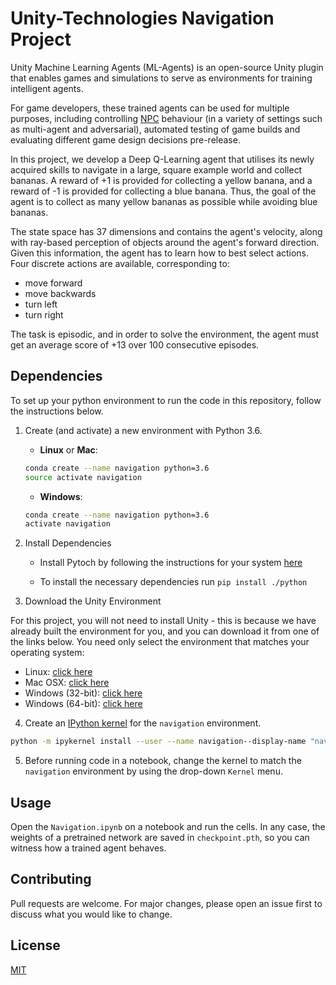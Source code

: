 # Unity-Technologies Navigation Project

Unity Machine Learning Agents (ML-Agents) is an open-source Unity plugin that enables games and simulations to serve as environments for training intelligent agents.

For game developers, these trained agents can be used for multiple purposes, including controlling [NPC](https://en.wikipedia.org/wiki/Non-player_character) behaviour (in a variety of settings such as multi-agent and adversarial), automated testing of game builds and evaluating different game design decisions pre-release.

In this project, we develop a Deep Q-Learning agent that utilises its newly acquired skills to navigate in a large, square example world and collect bananas. A reward of +1 is provided for collecting a yellow banana, and a reward of -1 is provided for collecting a blue banana. Thus, the goal of the agent is to collect as many yellow bananas as possible while avoiding blue bananas.

The state space has 37 dimensions and contains the agent's velocity, along with ray-based perception of objects around the agent's forward direction. Given this information, the agent has to learn how to best select actions. Four discrete actions are available, corresponding to:

* move forward
* move backwards
* turn left
* turn right

The task is episodic, and in order to solve the environment, the agent must get an average score of +13 over 100 consecutive episodes.

## Dependencies

To set up your python environment to run the code in this repository, follow the instructions below.

1. Create (and activate) a new environment with Python 3.6.

	- __Linux__ or __Mac__:
	```bash
	conda create --name navigation python=3.6
	source activate navigation
	```
	- __Windows__:
	```bash
	conda create --name navigation python=3.6
	activate navigation
	```

2. Install Dependencies

    - Install Pytoch by following the instructions for your system [here](https://pytorch.org/)

    - To install the necessary dependencies run `pip install ./python`

3. Download the Unity Environment

For this project, you will not need to install Unity - this is because we have already built the environment for you, and you can download it from one of the links below. You need only select the environment that matches your operating system:

* Linux: [click here](https://s3-us-west-1.amazonaws.com/udacity-drlnd/P1/Banana/Banana_Linux.zip)
* Mac OSX: [click here](https://s3-us-west-1.amazonaws.com/udacity-drlnd/P1/Banana/Banana.app.zip)
* Windows (32-bit): [click here](https://s3-us-west-1.amazonaws.com/udacity-drlnd/P1/Banana/Banana_Windows_x86.zip)
* Windows (64-bit): [click here](https://s3-us-west-1.amazonaws.com/udacity-drlnd/P1/Banana/Banana_Windows_x86_64.zip)

4. Create an [IPython kernel](http://ipython.readthedocs.io/en/stable/install/kernel_install.html) for the `navigation` environment.  
```bash
python -m ipykernel install --user --name navigation--display-name "navigation"
```

5. Before running code in a notebook, change the kernel to match the `navigation` environment by using the drop-down `Kernel` menu.

## Usage

Open the `Navigation.ipynb` on a notebook and run the cells. In any case, the weights of a pretrained network are saved in `checkpoint.pth`, so you can witness how a trained agent behaves.

## Contributing
Pull requests are welcome. For major changes, please open an issue first to discuss what you would like to change.

## License
[MIT](https://choosealicense.com/licenses/mit/)
